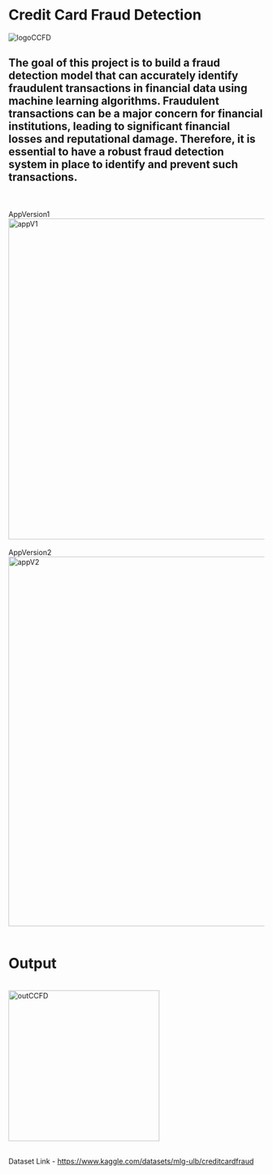 # Credit Card Fraud Detection 
![logoCCFD](https://github.com/nadprime/CCFDetect/assets/103782863/ca1fb514-7821-4771-b2a2-683a0a5aa0a5)



## The goal of this project is to build a fraud detection model that can accurately identify fraudulent transactions in financial data using machine learning algorithms. Fraudulent transactions can be a major concern for financial institutions, leading to significant financial losses and reputational damage. Therefore, it is essential to have a robust fraud detection system in place to identify and prevent such transactions.

</br>
</br>
AppVersion1
</br>
<img width="632" alt="appV1" src="https://github.com/nadprime/CCFDetect/assets/103782863/abdb469d-b753-415e-8d17-303f50b943a7">

</br>
</br>
AppVersion2
</br>
<img width="728" alt="appV2" src="https://github.com/nadprime/CCFDetect/assets/103782863/7f7dc353-91f0-4f3e-aebb-0e95eeb3d309">
</br>
</br>

# Output
</br>

<img width="297" alt="outCCFD" src="https://github.com/nadprime/CCFDetect/assets/103782863/5b6bf8a5-8282-4c34-a9a2-d3b3fc9a03d1">
</br>
</br>

Dataset Link - https://www.kaggle.com/datasets/mlg-ulb/creditcardfraud
